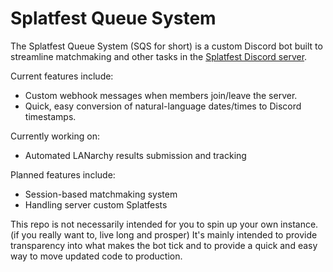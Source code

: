 # Splatfest Queue System
The Splatfest Queue System (SQS for short) is a custom Discord bot built to streamline matchmaking and other tasks in the [Splatfest Discord server](https://discord.gg/rhAH6vp).

Current features include:
* Custom webhook messages when members join/leave the server.
* Quick, easy conversion of natural-language dates/times to Discord timestamps.

Currently working on:
* Automated LANarchy results submission and tracking

Planned features include:
* Session-based matchmaking system
* Handling server custom Splatfests

This repo is not necessarily intended for you to spin up your own instance. (if you really want to, live long and prosper) It's mainly intended to provide transparency into what makes the bot tick and to provide a quick and easy way to move updated code to production.
